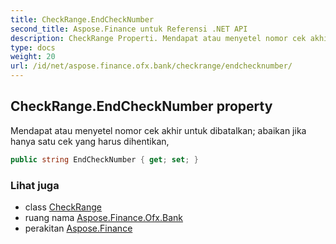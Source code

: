```yaml
---
title: CheckRange.EndCheckNumber
second_title: Aspose.Finance untuk Referensi .NET API
description: CheckRange Properti. Mendapat atau menyetel nomor cek akhir untuk dibatalkan abaikan jika hanya satu cek yang harus dihentikan
type: docs
weight: 20
url: /id/net/aspose.finance.ofx.bank/checkrange/endchecknumber/
---
```

## CheckRange.EndCheckNumber property

Mendapat atau menyetel nomor cek akhir untuk dibatalkan; abaikan jika hanya satu cek yang harus dihentikan,

```csharp
public string EndCheckNumber { get; set; }
```

### Lihat juga

* class [CheckRange](../)
* ruang nama [Aspose.Finance.Ofx.Bank](../../checkrange/)
* perakitan [Aspose.Finance](../../../)


